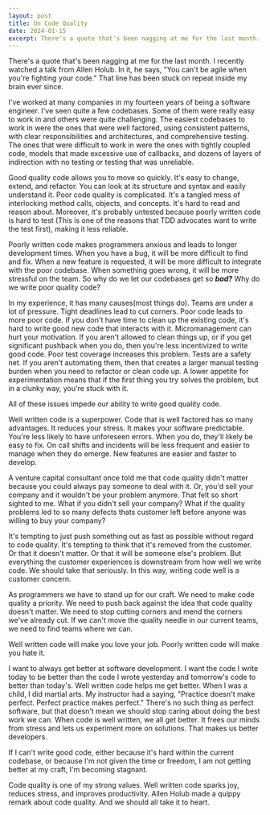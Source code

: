 ```yaml
---
layout: post
title: On Code Quality
date: 2024-01-15
excerpt: There's a quote that's been nagging at me for the last month. I recently watched a talk from Allen Holub. In it he says, "You can't be agile when you're fighting your code." That line has been stuck on repeat inside my brain ever since. 
---
```


There's a quote that's been nagging at me for the last month. I recently watched a talk from Allen Holub. In it, he says, "You can't be agile when you're fighting your code." That line has been stuck on repeat inside my brain ever since. 

I've worked at many companies in my fourteen years of being a software engineer. I've seen quite a few codebases. Some of them were really easy to work in and others were quite challenging. The easiest codebases to work in were the ones that were well factored, using consistent patterns, with clear responsibilities and architectures, and comprehensive testing. The ones that were difficult to work in were the ones with tightly coupled code, models that made excessive use of callbacks, and dozens of layers of indirection with no testing or testing that was unreliable. 

Good quality code allows you to move so quickly. It's easy to change, extend, and refactor. You can look at its structure and syntax and easily understand it. Poor code quality is complicated. It's a tangled mess of interlocking method calls, objects, and  concepts. It's hard to read and reason about. Moreover, it's probably untested because poorly written code is hard to test (This is one of the reasons that TDD advocates want to write the test first), making it less reliable. 

Poorly written code makes programmers anxious and leads to longer development times. When you have a bug, it will be more difficult to find and fix. When a new feature is requested, it will be more difficult to integrate with the poor codebase. When something goes wrong, it will be more stressful on the team. So why do we let our codebases get so ***bad?*** Why do we write poor quality code?

In my experience, it has many causes(most things do). Teams are under a lot of pressure. Tight deadlines lead to cut corners. Poor code leads to more poor code. If you don't have time to clean up the existing code, it's hard to write good new code that interacts with it. Micromanagement can hurt your motivation. If you aren't allowed to clean things up, or if you get significant pushback when you do, then you're less incentivized to write good code. Poor test coverage increases this problem. Tests are a safety net. If you aren't automating them, then that creates a larger manual testing burden when you need to refactor or clean code up. A lower appetite for experimentation means that if the first thing you try solves the problem, but in a clunky way, you're stuck with it. 

All of these issues impede our ability to write good quality code. 

Well written code is a superpower. Code that is well factored has so many advantages. It reduces your stress. It makes your software predictable. You're less likely to have unforeseen errors. When you do, they'll likely be easy to fix. On call shifts and incidents will be less frequent and easier to manage when they do emerge. New features are easier and faster to develop. 

A venture capital consultant once told me that code quality didn't matter because you could always pay someone to deal with it. Or, you'd sell your company and it wouldn't be your problem anymore. That felt so short sighted to me. What if you didn't sell your company? What if the quality problems led to so many defects thats customer left before anyone was willing to buy your company? 

It's tempting to just push something out as fast as possible without regard to code quality. It's tempting to think that it's removed from the customer. Or that it doesn't matter. Or that it will be someone else's problem. But everything the customer experiences is downstream from how well we write code. We should take that seriously. In this way, writing code well is a customer concern.

As programmers we have to stand up for our craft. We need to make code quality a priority. We need to push back against the idea that code quality doesn't matter. We need to stop cutting corners and mend the corners we've already cut. If we can't move the quality needle in our current teams, we need to find teams where we can.

Well written code will make you love your job. Poorly written code will make you hate it. 

I want to always get better at software development. I want the code I write today to be better than the code I wrote yesterday and tomorrow's code to better than today's. Well written code helps me get better. When I was a child, I did martial arts. My instructor had a saying, "Practice doesn't make perfect. Perfect practice makes perfect." There's no such thing as perfect software, but that doesn't mean we should stop caring about doing the best work we can. When code is well written, we all get better. It frees our minds from stress and lets us experiment more on solutions. That makes us better developers.

If I can't write good code, either because it's hard within the current codebase, or because I'm not given the time or freedom, I am not getting better at my craft, I'm becoming stagnant.

Code quality is one of my strong values. Well written code sparks joy, reduces stress, and improves productivity. Allen Holub made a quippy remark about code quality. And we should all take it to heart. 
